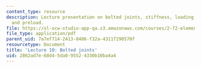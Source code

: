 ```yaml
---
content_type: resource
description: Lecture presentation on bolted joints, stiffness, loading, torque, friction,
  and preload.
file: https://ol-ocw-studio-app-qa.s3.amazonaws.com/courses/2-72-elements-of-mechanical-design-spring-2009/2862ad7e68d45da095524330b10ba4a4_MIT2_72s09_lec10.pdf
file_type: application/pdf
parent_uid: 7a7ef714-2413-8486-f32a-4311f290570f
resourcetype: Document
title: 'Lecture 10: Bolted joints'
uid: 2862ad7e-68d4-5da0-9552-4330b10ba4a4
---
```

